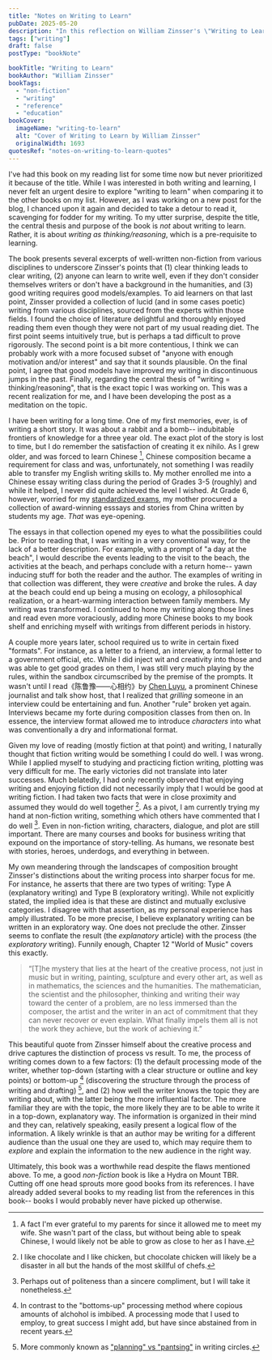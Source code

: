 ```yaml
---
title: "Notes on Writing to Learn"
pubDate: 2025-05-20
description: "In this reflection on William Zinsser's \"Writing to Learn\", I connect his core idea of writing as thinking to my own lifelong writing journey. It's my take on his concepts, including some critiques on some ideas that I feel were not well thought out."
tags: ["writing"]
draft: false
postType: "bookNote"

bookTitle: "Writing to Learn"
bookAuthor: "William Zinsser"
bookTags:
  - "non-fiction"
  - "writing"
  - "reference"
  - "education"
bookCover:
  imageName: "writing-to-learn"
  alt: "Cover of Writing to Learn by William Zinsser"
  originalWidth: 1693
quotesRef: "notes-on-writing-to-learn-quotes"
---
```


I've had this book on my reading list for some time now but never prioritized it
because of the title. While I was interested in both writing and learning,
I never felt an urgent desire to explore "writing to learn" when comparing it to
the other books on my list. However, as I was working on a new post
for the blog, I chanced upon it again and decided to take a detour to read it,
scavenging for fodder for my writing. To my utter surprise, despite the
title, the central thesis and purpose of the book is *not* about writing to learn.
Rather, it is about *writing as thinking/reasoning*, which is a pre-requisite
to learning.

The book presents several excerpts of well-written non-fiction from various
disciplines to underscore Zinsser's points that (1) clear thinking leads to
clear writing, (2) anyone can learn to write well, even if they don't consider
themselves writers or don't have a background in the humanities, and (3) good
writing requires good models/examples. To aid learners on that last point, Zinsser
provided a collection of lucid (and in some cases poetic) writing from various
disciplines, sourced from the experts within those fields. I found the
choice of literature delightful and thoroughly enjoyed reading them even though they were not part of my usual
reading diet. The first point seems intuitively true, but is perhaps a tad difficult
to prove rigorously. The second point is a bit more contentious, I think we can
probably work with a more focused subset of "anyone with enough motivation and/or interest"
and say that it sounds plausible. On the final point, I agree that
good models have improved my writing in discontinuous jumps in the past.
Finally, regarding the central thesis of "writing = thinking/reasoning", that is
the exact topic I was working on. This was a recent realization for me, and I have
been developing the post as a meditation on the topic.

I have been writing for a long time. One of my first memories, ever, is of writing
a short story. It was about a rabbit and a
bomb-- indubitable frontiers of knowledge for a three year old. The exact plot
of the story is lost to time, but I do remember the satisfaction of creating it
ex nihilo. As I grew older, and was forced to learn Chinese [^chinese-learning],
Chinese composition became a requirement for class and was, unfortunately, not something I was
readily able to transfer my English writing skills to. My mother enrolled me into a Chinese essay writing
class during the period of Grades 3-5 (roughly) and while it helped, I never did
quite achieved the level I wished. At Grade 6, however, worried for my [standardized
exams](https://en.m.wikipedia.org/wiki/Primary_School_Achievement_Test_(Malaysia)),
my mother procured a collection of award-winning esssays and stories from
China written by students my age. *That* was eye-opening.

The essays in that collection opened my eyes to what the possibilities could be.
Prior to reading that, I was writing in a
very conventional way, for the lack of a better description. For example, with a prompt of "a day at the beach",
I would describe the events leading to the visit to the beach, the activities at
the beach, and perhaps conclude with a return home-- yawn inducing stuff for both
the reader and the author. The examples
of writing in that collection was different, they were *creative* and broke the
rules. A day at the beach could end up being a musing on ecology, a philosophical
realization, or a heart-warming interaction between family members. My writing
was transformed. I continued to hone my writing along those lines and read even
more voraciously, adding more Chinese books to my book shelf and enriching myself
with writings from different periods in history.

A couple more years later, school required us to write in certain
fixed "formats". For instance, as a letter to a friend, an interview, a formal
letter to a government official, etc. While I did inject wit and creativity into
those and was able to get good grades on them, I was still very much playing by
the rules, within the sandbox circumscribed by the premise of the prompts. It wasn't
until I read《陈鲁豫——心相约》by [Chen Luyu](https://en.m.wikipedia.org/wiki/Chen_Luyu),
a prominent Chinese journalist and talk show host, that I realized that *grilling*
someone in an interview could be entertaining and fun. Another "rule" broken yet again.
Interviews became my forte during composition classes from then on. In essence, the interview format allowed
me to introduce *characters* into what was conventionally a dry and informational format.

Given my love of reading (mostly fiction at that point) and writing, I naturally
thought that fiction writing would be something I could do well. I was wrong.
While I applied myself to studying and practicing fiction writing, plotting
was very difficult for me. The early victories did not translate into later successes.
Much belatedly, I had only recently observed that enjoying writing and enjoying fiction
did not necessarily imply that I would be good at writing fiction. I had taken
two facts that were in close proximity and assumed they would do well together [^chocolate-chicken].
As a pivot, I am currently trying my hand at non-fiction writing, something which others
have commented that I do well [^polite]. Even in non-fiction writing, characters, dialogue,
and plot are still important. There are many courses and books for business writing
that expound on the importance of story-telling. As humans, we resonate best
with stories, heroes, underdogs, and everything in between.

My own meandering through the landscapes of composition brought Zinsser's distinctions
about the writing process into sharper focus for me. For instance, he asserts that
there are two types of writing: Type A (explanatory writing) and Type B
(exploratory writing). While not explicitly stated, the implied
idea is that these are distinct and mutually exclusive categories.
I disagree with that assertion, as my personal experience has amply illustrated.
To be more precise, I believe explanatory writing can be written in an exploratory
way. One does not preclude the other. Zinsser seems to conflate the result (the *explanatory* article)
with the process (the *exploratory* writing). Funnily enough, Chapter 12 "World of
Music" covers this exactly.

> “[T]he mystery that lies at the heart of the creative process, not just in music but in writing, painting, sculpture and every other art, as well as in mathematics, the sciences and the humanities. The mathematician, the scientist and the philosopher, thinking and writing their way toward the center of a problem, are no less immersed than the composer, the artist and the writer in an act of commitment that they can never recover or even explain. What finally impels them all is not the work they achieve, but the work of achieving it.”

This beautiful quote from Zinsser himself about the creative process and drive
captures the distinction of process vs result. To me, the process of writing
comes down to a few factors: (1) the default processing mode of the writer, whether
top-down (starting with a clear structure or outline and key points) or bottom-up [^bottoms-up]
(discovering the structure through the process of writing and drafting) [^plan-pants],
and (2) how well the writer knows the topic they are writing about, with the latter being the
more influential factor. The more familiar they are with the topic, the more
likely they are to be able to write it in a top-down, explanatory way. The
information is organized in their mind and they can, relatively speaking, easily present a logical
flow of the information. A likely wrinkle is that an author may be writing
for a different audience than the usual one they are used to, which may require
them to *explore* and explain the information to the new audience in the right way.

Ultimately, this book was a worthwhile read despite the flaws mentioned above.
To me, a good *non-fiction* book is like a Hydra on Mount TBR. Cutting off one head
sprouts more good books from its references. I have already added several
books to my reading list from the references in this book-- books I would probably
never have picked up otherwise.

[^plan-pants]: More commonly known as ["planning" vs "pantsing"](https://blog.nanowrimo.org/post/1308206994/the-great-debate-are-you-a-planner-or-a-pantser) in writing circles.
[^chinese-learning]: A fact I'm ever grateful to my parents for since it allowed me to meet my wife. She wasn't part of the class, but without being able to speak Chinese, I would likely not be able to grow as close to her as I have.
[^chocolate-chicken]: I like chocolate and I like chicken, but chocolate chicken will likely be a disaster in all but the hands of the most skillful of chefs.
[^polite]: Perhaps out of politeness than a sincere compliment, but I will take it nonetheless.
[^bottoms-up]: In contrast to the "bottoms-up" processing method where copious amounts of alchohol is imbibed. A processing mode that I used to employ, to great success I might add, but have since abstained from in recent years.
